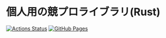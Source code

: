 # 個人用の競プロライブラリ(Rust)
[![Actions Status](https://github.com/CoCo-Japan-pan/procon_lib_rs/workflows/verify/badge.svg)](https://github.com/CoCo-Japan-pan/procon_lib_rs/actions)
[![GitHub Pages](https://img.shields.io/static/v1?label=GitHub+Pages&message=+&color=brightgreen&logo=github)](https://CoCo-Japan-pan.github.io/procon_lib_rs/) 